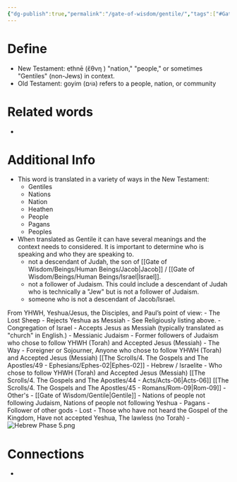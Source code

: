 ```yaml
---
{"dg-publish":true,"permalink":"/gate-of-wisdom/gentile/","tags":["#GateWisdom","G"]}
---
```


# Define
- New Testament: ethnē (ἔθνη ) "nation," "people," or sometimes "Gentiles" (non-Jews) in context.
- Old Testament: goyim (גּוֹיִם) refers to a people, nation, or community

# Related words
- 

# Additional Info
- This word is translated in a variety of ways in the New Testament: 
	- Gentiles
	- Nations
	- Nation
	- Heathen
	- People
	- Pagans
	- Peoples
- When translated as Gentile it can have several meanings and the context needs to considered. It is important to determine who is speaking and who they are speaking to.
	- not a descendant of Judah, the son of [[Gate of Wisdom/Beings/Human Beings/Jacob\|Jacob]] / [[Gate of Wisdom/Beings/Human Beings/Israel\|Israel]]. 
	- not a follower of Judaism. This could include a descendant of Judah who is technically a "Jew" but is not a follower of Judaism.
	- someone who is not a descendant of Jacob/Israel.

From YHWH, Yeshua/Jesus, the Disciples, and Paul’s point of view:
	- The Lost Sheep - Rejects Yeshua as Messiah - See Religiously listing above.
	- Congregation of Israel - Accepts Jesus as Messiah (typically translated as "church" in English.)
		- Messianic Judaism - Former followers of Judaism who chose to follow YHWH (Torah) and Accepted Jesus (Messiah)
		- The Way - Foreigner or Sojourner, Anyone who chose to follow YHWH (Torah) and Accepted Jesus (Messiah) [[The Scrolls/4. The Gospels and The Apostles/49 - Ephesians/Ephes-02\|Ephes-02]]
		- Hebrew / Israelite - Who chose to follow YHWH (Torah) and Accepted Jesus (Messiah) [[The Scrolls/4. The Gospels and The Apostles/44 - Acts/Acts-06\|Acts-06]] [[The Scrolls/4. The Gospels and The Apostles/45 - Romans/Rom-09\|Rom-09]]
	- Other's
		- [[Gate of Wisdom/Gentile\|Gentile]] - Nations of people not following Judaism, Nations of people not following Yeshua
		- Pagans - Follower of other gods
		- Lost - Those who have not heard the Gospel of the Kingdom, Have not accepted Yeshua, The lawless (no Torah)
	- 
![Hebrew Phase 5.png](/img/user/Assets/attachments/Hebrew%20Phase%205.png)
# Connections
- 

